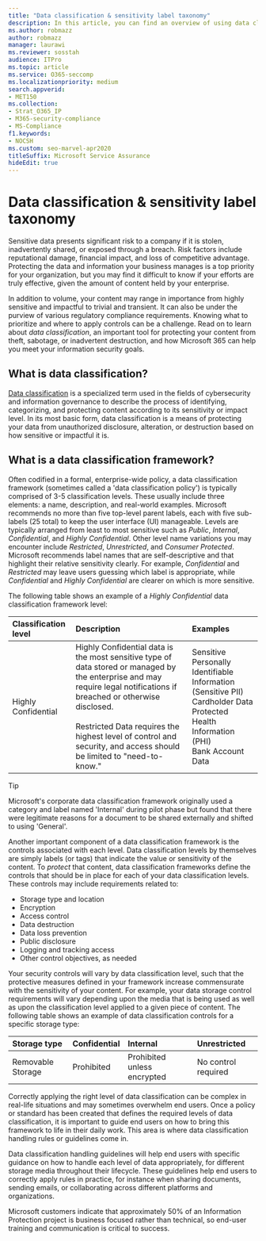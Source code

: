 ```yaml
---
title: "Data classification & sensitivity label taxonomy"
description: In this article, you can find an overview of using data classification & sensitivity label taxonomy with Microsoft 365.
ms.author: robmazz
author: robmazz
manager: laurawi
ms.reviewer: sosstah
audience: ITPro
ms.topic: article
ms.service: O365-seccomp
ms.localizationpriority: medium
search.appverid:
- MET150
ms.collection:
- Strat_O365_IP
- M365-security-compliance
- MS-Compliance
f1.keywords:
- NOCSH
ms.custom: seo-marvel-apr2020
titleSuffix: Microsoft Service Assurance
hideEdit: true
---
```


# Data classification & sensitivity label taxonomy

Sensitive data presents significant risk to a company if it is stolen, inadvertently shared, or exposed through a breach. Risk factors include reputational damage, financial impact, and loss of competitive advantage. Protecting the data and information your business manages is a top priority for your organization, but you may find it difficult to know if your efforts are truly effective, given the amount of content held by your enterprise.

In addition to volume, your content may range in importance from highly sensitive and impactful to trivial and transient. It can also be under the purview of various regulatory compliance requirements. Knowing what to prioritize and where to apply controls can be a challenge. Read on to learn about *data classification*, an important tool for protecting your content from theft, sabotage, or inadvertent destruction, and how Microsoft 365 can help you meet your information security goals.

## What is data classification?

[Data classification](/microsoft-365/compliance/data-classification-overview) is a specialized term used in the fields of cybersecurity and information governance to describe the process of identifying, categorizing, and protecting content according to its sensitivity or impact level. In its most basic form, data classification is a means of protecting your data from unauthorized disclosure, alteration, or destruction based on how sensitive or impactful it is.

## What is a data classification framework?

Often codified in a formal, enterprise-wide policy, a data classification framework (sometimes called a 'data classification policy') is typically comprised of 3-5 classification levels. These usually include three elements: a name, description, and real-world examples. Microsoft recommends no more than five top-level parent labels, each with five sub-labels (25 total) to keep the user interface (UI) manageable. Levels are typically arranged from least to most sensitive such as *Public*, *Internal*, *Confidential*, and *Highly*
*Confidential*. Other level name variations you may encounter include *Restricted*, *Unrestricted*, and *Consumer Protected*. Microsoft recommends label names that are self-descriptive and that highlight their relative sensitivity clearly. For example, *Confidential* and *Restricted* may leave users guessing which label is appropriate, while *Confidential* and *Highly Confidential* are clearer on which is more sensitive. 

The following table shows an example of a *Highly Confidential* data classification framework level:

|**Classification level**|**Description**|**Examples**|
|:-----------------------|:--------------|:-----------|
| Highly Confidential | Highly Confidential data is the most sensitive type of data stored or managed by the enterprise and may require legal notifications if breached or otherwise disclosed. <br><br> Restricted Data requires the highest level of control and security, and access should be limited to "need-to- know." | Sensitive Personally Identifiable Information (Sensitive PII) <br> Cardholder Data <br> Protected Health Information (PHI) <br> Bank Account Data |

>[!TIP]
>Microsoft's corporate data classification framework originally used a category and label named 'Internal' during pilot phase but found that there were legitimate reasons for a document to be shared externally and shifted to using 'General'.

Another important component of a data classification framework is the controls associated with each level. Data classification levels by themselves are simply labels (or tags) that indicate the value or sensitivity of the content. To *protect* that content, data classification frameworks define the controls that should be in place for each of your data classification levels. These controls may include requirements related to:

- Storage type and location
- Encryption
- Access control
- Data destruction
- Data loss prevention
- Public disclosure
- Logging and tracking access
- Other control objectives, as needed

Your security controls will vary by data classification level, such that the protective measures defined in your framework increase commensurate with the sensitivity of your content. For example, your data storage control requirements will vary depending upon the media that is being used as well as upon the classification level applied to a given piece of content. The following table shows an example of data classification controls for a specific storage type:

|**Storage type**|**Confidential**|**Internal**|**Unrestricted**|
|:---------------|:---------------|:-----------|:---------------|
| Removable Storage | Prohibited | Prohibited unless encrypted | No control required |

Correctly applying the right level of data classification can be complex in real-life situations and may sometimes overwhelm end users. Once a policy or standard has been created that defines the required levels of data classification, it is important to guide end users on how to bring this framework to life in their daily work. This area is where data classification handling rules or guidelines come in.

Data classification handling guidelines will help end users with specific guidance on how to handle each level of data appropriately, for different storage media throughout their lifecycle. These guidelines help end users to correctly apply rules in practice, for instance when sharing documents, sending emails, or collaborating across different platforms and organizations.

Microsoft customers indicate that approximately 50% of an Information Protection project is business focused rather than technical, so end-user training and communication is critical to success.
